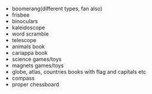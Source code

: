 - boomerang(different types, fan also)
- frisbee
- binoculars
- kaleidoscope
- word scramble
- telescope
- animals book
- cariappa book
- science games/toys
- magnets games/toys
- globe, atlas, countries books with flag and capitals etc
- compass
- proper chessboard
